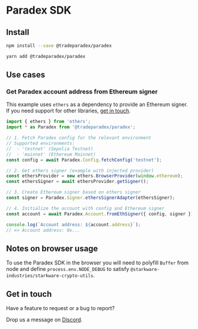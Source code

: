 # Paradex SDK

## Install

```sh
npm install --save @tradeparadex/paradex
```

```sh
yarn add @tradeparadex/paradex
```

## Use cases

### Get Paradex account address from Ethereum signer

This example uses `ethers` as a dependency to provide an Ethereum signer. If you need support for other libraries, [get in touch].

```ts
import { ethers } from 'ethers';
import * as Paradex from '@tradeparadex/paradex';

// 1. Fetch Paradex config for the relevant environment
// Supported environments:
//  - 'testnet' (Sepolia Testnet)
//  - 'mainnet' (Ethereum Mainnet)
const config = await Paradex.Config.fetchConfig('testnet');

// 2. Get ethers signer (example with injected provider)
const ethersProvider = new ethers.BrowserProvider(window.ethereum);
const ethersSigner = await ethersProvider.getSigner();

// 3. Create Ethereum signer based on ethers signer
const signer = Paradex.Signer.ethersSignerAdapter(ethersSigner);

// 4. Initialize the account with config and Ethereum signer
const account = await Paradex.Account.fromEthSigner({ config, signer });

console.log(`Account address: ${account.address}`);
// => Account address: 0x...
```

## Notes on browser usage

To use the Paradex SDK in the browser you will need to polyfill `Buffer` from node and define `process.env.NODE_DEBUG` to satisfy `@starkware-industries/starkware-crypto-utils`.

## Get in touch

Have a feature to request or a bug to report?

Drop us a message on [Discord].

[Discord]: https://discord.gg/paradex
[get in touch]: #get-in-touch
